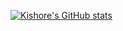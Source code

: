 [![Kishore's GitHub stats](https://github-readme-stats.vercel.app/api?username=kishoredubey)](https://github.com/kishoredubey/github-readme-stats)
